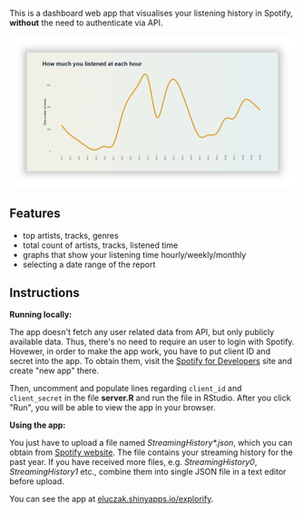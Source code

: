 This is a dashboard web app that visualises your listening history in Spotify, **without** the need to authenticate via API.

![screenshot2](www/images/screenshot2.PNG)



## Features

* top artists, tracks, genres
* total count of artists, tracks, listened time
* graphs that show your listening time hourly/weekly/monthly
* selecting a date range of the report



## Instructions

**Running locally:**

The app doesn't fetch any user related data from API, but only publicly available data. Thus, there's no need to require an user to login with Spotify. Hovewer, in order to make the app work, you have to put client ID and secret into the app. To obtain them, visit the [Spotify for Developers](https://developer.spotify.com/dashboard) site and create "new app" there.

Then, uncomment and populate lines regarding `client_id` and `client_secret` in the file **server.R** and run the file in RStudio. After you click "Run", you will be able to view the app in your browser.

**Using the app:**

You just have to upload a file named *StreamingHistory\*.json*, which you can obtain from [Spotify website](https://www.spotify.com/us/account/privacy/). The file contains your streaming history for the past year. If you have received more files, e.g. *StreamingHistory0*, *StreamingHistory1* etc., combine them into single JSON file in a text editor before upload.



You can see the app at [eluczak.shinyapps.io/explorify](https://eluczak.shinyapps.io/explorify).